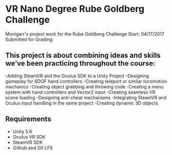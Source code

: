 # VR Nano Degree Rube Goldberg Challenge
Monigarr's project work for the Rube Goldberg Challenge
Start: 04/17/2017
Submitted for Grading:


## This project is about combining ideas and skills we’ve been practicing throughout the course:
-Adding SteamVR and the Oculus SDK to a Unity Project
-Designing gameplay for 6DOF hand controllers
-Creating teleport or similar locomotion mechanics
-Creating object grabbing and throwing code
-Creating a menu system with hand controllers and Vector2 input
-Creating seamless VR scene loading
-Designing anti-cheat mechanisms
-Integrating SteamVR and Oculus input handling in the same project
-Creating dynamic 3D objects

## Requirements
- Unity 5.6
- Oculus VR SDK
- SteamVR SDK
- Github and Git LFS
